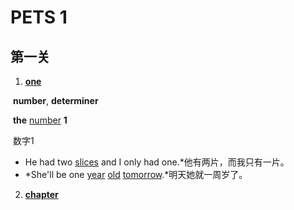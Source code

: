 # PETS 1

## 第一关

1. [**one**](https://dictionary.cambridge.org/dictionary/english-chinese-simplified/one)

​	**number**, **determiner**

​	**the** [number](https://dictionary.cambridge.org/dictionary/english-chinese-simplified/number) **1**

​	数字1

* He had two [slices](https://dictionary.cambridge.org/dictionary/english-chinese-simplified/slice) and I only had one.*他有两片，而我只有一片。
* *She'll be one [year](https://dictionary.cambridge.org/dictionary/english-chinese-simplified/year) [old](https://dictionary.cambridge.org/dictionary/english-chinese-simplified/old) [tomorrow](https://dictionary.cambridge.org/dictionary/english-chinese-simplified/tomorrow).*明天她就一周岁了。

2. [**chapter**](https://dictionary.cambridge.org/dictionary/english-chinese-simplified/chapter)

   

